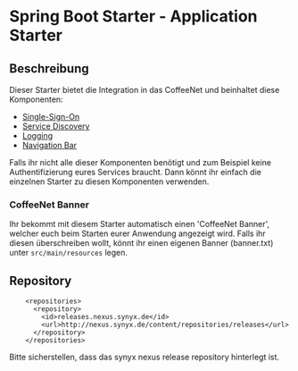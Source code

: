 # Spring Boot Starter - Application Starter

## Beschreibung
Dieser Starter bietet die Integration in das CoffeeNet und beinhaltet diese Komponenten:
 * [Single-Sign-On](https://gitlab.synyx.de/coffeenet/coffeenet-starter-sso/blob/master/README.md)
 * [Service Discovery](https://gitlab.synyx.de/coffeenet/coffeenet-starter-discovery/blob/master/README.md)
 * [Logging](https://gitlab.synyx.de/coffeenet/coffeenet-starter-logging/blob/master/README.md)
 * [Navigation Bar](https://gitlab.synyx.de/coffeenet/coffeenet-navigation-bar/blob/master/README.md)

Falls ihr nicht alle dieser Komponenten benötigt und zum Beispiel keine Authentifizierung eures Services braucht.
Dann könnt ihr einfach die einzelnen Starter zu diesen Komponenten verwenden.

### CoffeeNet Banner
Ihr bekommt mit diesem Starter automatisch einen 'CoffeeNet Banner', welcher euch beim Starten eurer Anwendung angezeigt wird.
Falls ihr diesen überschreiben wollt, könnt ihr einen eigenen Banner (banner.txt) unter `src/main/resources` legen.

## Repository
        <repositories>
          <repository>
            <id>releases.nexus.synyx.de</id>
            <url>http://nexus.synyx.de/content/repositories/releases</url>
          </repository>
        </repositories>

Bitte sicherstellen, dass das synyx nexus release repository hinterlegt ist.